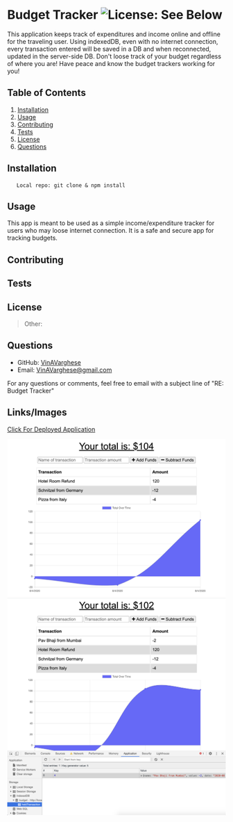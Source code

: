 # Budget Tracker ![License: See Below](https://img.shields.io/badge/license-other-orange.svg)
  This application keeps track of expenditures and income online and offline for the traveling user. Using indexedDB, even with no internet connection, every transaction entered will be saved in a DB and when reconnected, updated in the server-side DB. Don't loose track of your budget regardless of where you are! Have peace and know the budget trackers working for you!
  ## Table of Contents
  1. [Installation](#Installation)
  2. [Usage](#Usage)
  3. [Contributing](#Contributing)
  4. [Tests](#Tests)
  5. [License](#License)
  6. [Questions](#Questions)
  ## Installation
       Local repo: git clone & npm install 
  ## Usage
  This app is meant to be used as a simple income/expenditure tracker for users who may loose internet connection. It is a safe and secure app for tracking budgets.
  ## Contributing
  
  ## Tests
       
  ## License
  >Other:  
  ## Questions

  * GitHub: [VinAVarghese](https://github.com/VinAVarghese)
  * Email: [VinAVarghese@gmail.com](mailto:VinAVarghese@gmail.com)
  
  For any questions or comments, feel free to email with a subject line of "RE: Budget Tracker"
  ## Links/Images
  [Click For Deployed Application](https://vav-budget-tracker.herokuapp.com/)

  ![Screenshot](./public/images/screenshot.png)
  ![Screenshot](./public/images/screenshot2.png)
